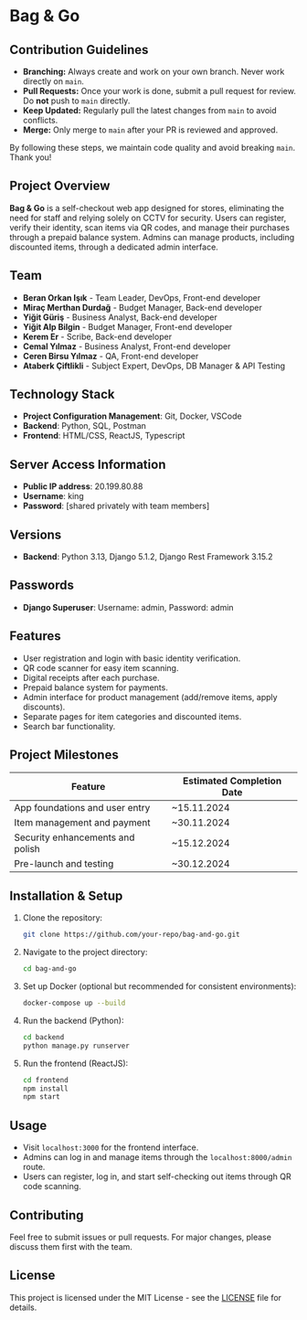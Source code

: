 # Bag & Go

## Contribution Guidelines

- **Branching:** Always create and work on your own branch. Never work directly on `main`.
- **Pull Requests:** Once your work is done, submit a pull request for review. Do **not** push to `main` directly.
- **Keep Updated:** Regularly pull the latest changes from `main` to avoid conflicts.
- **Merge:** Only merge to `main` after your PR is reviewed and approved.

By following these steps, we maintain code quality and avoid breaking `main`. Thank you!


## Project Overview
**Bag & Go** is a self-checkout web app designed for stores, eliminating the need for staff and relying solely on CCTV for security. Users can register, verify their identity, scan items via QR codes, and manage their purchases through a prepaid balance system. Admins can manage products, including discounted items, through a dedicated admin interface.

## Team
- **Beran Orkan Işık** - Team Leader, DevOps, Front-end developer
- **Miraç Merthan Durdağ** - Budget Manager, Back-end developer
- **Yiğit Güriş** - Business Analyst, Back-end developer
- **Yiğit Alp Bilgin** - Budget Manager, Front-end developer
- **Kerem Er** - Scribe, Back-end developer
- **Cemal Yılmaz** - Business Analyst, Front-end developer
- **Ceren Birsu Yılmaz** - QA, Front-end developer
- **Ataberk Çiftlikli** - Subject Expert, DevOps, DB Manager & API Testing

## Technology Stack
- **Project Configuration Management**: Git, Docker, VSCode
- **Backend**: Python, SQL, Postman
- **Frontend**: HTML/CSS, ReactJS, Typescript

## Server Access Information
- **Public IP address**: 20.199.80.88
- **Username**: king
- **Password**: [shared privately with team members]

## Versions
- **Backend**: Python 3.13, Django 5.1.2, Django Rest Framework 3.15.2

## Passwords
- **Django Superuser**: Username: admin, Password: admin

## Features
- User registration and login with basic identity verification.
- QR code scanner for easy item scanning.
- Digital receipts after each purchase.
- Prepaid balance system for payments.
- Admin interface for product management (add/remove items, apply discounts).
- Separate pages for item categories and discounted items.
- Search bar functionality.

## Project Milestones
| Feature                          | Estimated Completion Date |
|-----------------------------------|---------------------------|
| App foundations and user entry    | ~15.11.2024               |
| Item management and payment       | ~30.11.2024               |
| Security enhancements and polish  | ~15.12.2024               |
| Pre-launch and testing            | ~30.12.2024               |

## Installation & Setup
1. Clone the repository:
    ```bash
    git clone https://github.com/your-repo/bag-and-go.git
    ```
2. Navigate to the project directory:
    ```bash
    cd bag-and-go
    ```
3. Set up Docker (optional but recommended for consistent environments):
    ```bash
    docker-compose up --build
    ```
4. Run the backend (Python):
    ```bash
    cd backend
    python manage.py runserver
    ```
5. Run the frontend (ReactJS):
    ```bash
    cd frontend
    npm install
    npm start
    ```

## Usage
- Visit `localhost:3000` for the frontend interface.
- Admins can log in and manage items through the `localhost:8000/admin` route.
- Users can register, log in, and start self-checking out items through QR code scanning.

## Contributing
Feel free to submit issues or pull requests. For major changes, please discuss them first with the team.

## License
This project is licensed under the MIT License - see the [LICENSE](LICENSE) file for details.

